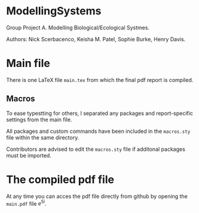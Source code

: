 # ModellingSystems
Group Project A. Modelling Biological/Ecological Systmes.

Authors: Nick Scerbacenco, Keisha M. Patel, Sophie Burke, Henry Davis.

# Main file
There is one LaTeX file `main.tex` from which the final pdf report is compiled.

## Macros 
To ease typestting for others, I separated any packages and report-specific settings from the main file.

All packages and custom commands have been included in the `macros.sty` file within the same directory.

Contributors are advised to edit the `macros.sty` file if additonal packages must be imported.

# The compiled pdf file
At any time you can acces the pdf file directly from github by opening the `main.pdf` file $e^{5i}$.
